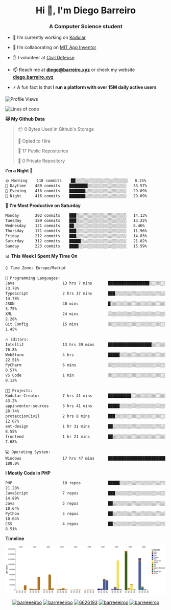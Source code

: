 <h1 align="center">Hi 👋, I'm Diego Barreiro</h1>
<h3 align="center">A Computer Science student</h3>

- 🔭 I’m currently working on [Kodular](https://www.kodular.io)

- 👯 I’m collaborating on [MIT App Inventor](https://github.com/mit-cml/appinventor-sources)

- ✋ I volunteer at [Civil Defense](https://proteccioncivil.sdc.gal)

- 📫 Reach me at **diego@barreiro.xyz** or check my website **[diego.barreiro.xyz](https://diego.barreiro.xyz)**

- ⚡ A fun fact is that **I run a platform with over 15M daily active users**

<!--START_SECTION:waka-->
![Profile Views](http://img.shields.io/badge/Profile%20Views-43-blue)

![Lines of code](https://img.shields.io/badge/From%20Hello%20World%20I%27ve%20Written-17.9%20million%20lines%20of%20code-blue)

**🐱 My Github Data** 

> 📦 0 Bytes Used in Github's Storage 
 > 
> 💼 Opted to Hire
 > 
> 📜 17 Public Repositories
 > 
> 🔑 0 Private Repository 
 > 
**I'm a Night 🦉** 

```text
🌞 Morning    118 commits    ██░░░░░░░░░░░░░░░░░░░░░░░   8.25% 
🌆 Daytime    480 commits    ████████░░░░░░░░░░░░░░░░░   33.57% 
🌃 Evening    416 commits    ███████░░░░░░░░░░░░░░░░░░   29.09% 
🌙 Night      416 commits    ███████░░░░░░░░░░░░░░░░░░   29.09%

```
📅 **I'm Most Productive on Saturday** 

```text
Monday       202 commits    ███░░░░░░░░░░░░░░░░░░░░░░   14.13% 
Tuesday      189 commits    ███░░░░░░░░░░░░░░░░░░░░░░   13.22% 
Wednesday    121 commits    ██░░░░░░░░░░░░░░░░░░░░░░░   8.46% 
Thursday     171 commits    ███░░░░░░░░░░░░░░░░░░░░░░   11.96% 
Friday       212 commits    ███░░░░░░░░░░░░░░░░░░░░░░   14.83% 
Saturday     312 commits    █████░░░░░░░░░░░░░░░░░░░░   21.82% 
Sunday       223 commits    ████░░░░░░░░░░░░░░░░░░░░░   15.59%

```


📊 **This Week I Spent My Time On** 

```text
⌚︎ Time Zone: Europe/Madrid

💬 Programming Languages: 
Java                     13 hrs 7 mins       ██████████████████░░░░░░░   73.78% 
TypeScript               2 hrs 37 mins       ███░░░░░░░░░░░░░░░░░░░░░░   14.78% 
JSON                     40 mins             █░░░░░░░░░░░░░░░░░░░░░░░░   3.75% 
XML                      24 mins             ░░░░░░░░░░░░░░░░░░░░░░░░░   2.28% 
Git Config               15 mins             ░░░░░░░░░░░░░░░░░░░░░░░░░   1.45%

🔥 Editors: 
IntelliJ                 13 hrs 39 mins      ███████████████████░░░░░░   76.8% 
WebStorm                 4 hrs               █████░░░░░░░░░░░░░░░░░░░░   22.51% 
PyCharm                  6 mins              ░░░░░░░░░░░░░░░░░░░░░░░░░   0.57% 
VS Code                  1 min               ░░░░░░░░░░░░░░░░░░░░░░░░░   0.12%

🐱‍💻 Projects: 
Kodular-Creator          7 hrs 41 mins       ██████████░░░░░░░░░░░░░░░   43.2% 
appinventor-sources      3 hrs 41 mins       █████░░░░░░░░░░░░░░░░░░░░   20.74% 
proteccionCivil          2 hrs 8 mins        ███░░░░░░░░░░░░░░░░░░░░░░   12.07% 
ant-design               1 hr 31 mins        ██░░░░░░░░░░░░░░░░░░░░░░░   8.55% 
frontend                 1 hr 21 mins        ██░░░░░░░░░░░░░░░░░░░░░░░   7.68%

💻 Operating System: 
Windows                  17 hrs 47 mins      █████████████████████████   100.0%

```

**I Mostly Code in PHP** 

```text
PHP                      10 repos            █████░░░░░░░░░░░░░░░░░░░░   21.28% 
JavaScript               7 repos             ███░░░░░░░░░░░░░░░░░░░░░░   14.89% 
Java                     5 repos             ██░░░░░░░░░░░░░░░░░░░░░░░   10.64% 
Python                   5 repos             ██░░░░░░░░░░░░░░░░░░░░░░░   10.64% 
CSS                      4 repos             ██░░░░░░░░░░░░░░░░░░░░░░░   8.51%

```


**Timeline**

![Chart not found](https://github.com/barreeeiroo/barreeeiroo/blob/master/charts/bar_graph.png) 


<!--END_SECTION:waka-->

<p align="center">
<a href="https://twitter.com/barreeeiroo" target="blank"><img align="center" src="https://cdn.jsdelivr.net/npm/simple-icons@3.0.1/icons/twitter.svg" alt="barreeeiroo" height="20" width="20" /></a>
<a href="https://linkedin.com/in/barreeeiroo" target="blank"><img align="center" src="https://cdn.jsdelivr.net/npm/simple-icons@3.0.1/icons/linkedin.svg" alt="barreeeiroo" height="20" width="20" /></a>
<a href="https://stackoverflow.com/users/6626193" target="blank"><img align="center" src="https://cdn.jsdelivr.net/npm/simple-icons@3.0.1/icons/stackoverflow.svg" alt="6626193" height="20" width="20" /></a>
<a href="https://fb.com/barreeeiroo" target="blank"><img align="center" src="https://cdn.jsdelivr.net/npm/simple-icons@3.0.1/icons/facebook.svg" alt="barreeeiroo" height="20" width="20" /></a>
<a href="https://instagram.com/barreeeiroo" target="blank"><img align="center" src="https://cdn.jsdelivr.net/npm/simple-icons@3.0.1/icons/instagram.svg" alt="barreeeiroo" height="20" width="20" /></a>
</p>
